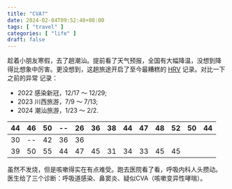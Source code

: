 ```yaml
---
title: "CVA?"
date: 2024-02-04T09:52:48+08:00
tags: [ "travel" ]
categories: [ "life" ]
draft: false
---
```


趁着小朋友寒假，去了趟潮汕。提前看了天气预报，全国有大幅降温，没想到降
得比想象中厉害。更没想到，这趟旅途开启了至今最糟糕的
[HRV](https://zhuanlan.zhihu.com/p/87955897) 记录。对比一下之前的异常
记录：

- 2022 感染新冠，12/17 ～ 12/29;
- 2023 川西旅游，7/9 ～ 7/13;
- 2024 潮汕旅游，1/23 ～ 2/2.

44 | 46 | 50 | -- | 26 | 36 | 38 | 44 | 47 | 48 | 52 | 50 | 44
---|----|----|----|----|----|----|----|----|----|----|----|---
30 | -- | 42 | 36 | 36
39 | 50 | 55 | 44 | 47 | 45 | 31 | 34 | 33 | 45 | 45

虽然不发烧，但是咳嗽得实在有点难受。跑去医院看了看，呼吸内科人头攒动。
医生给了三个诊断：呼吸道感染、鼻窦炎、疑似CVA（咳嗽变异性哮喘）。
